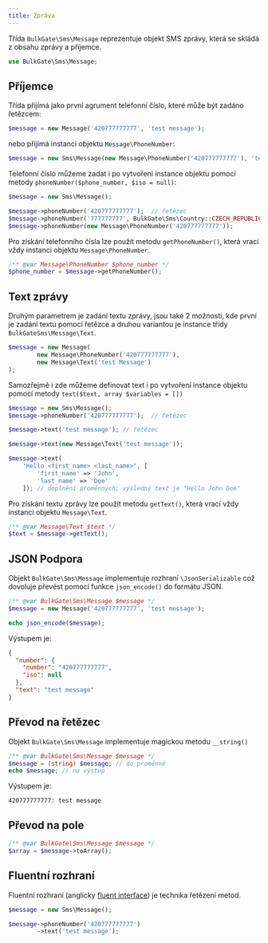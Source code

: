 ```yaml
---
title: Zpráva
---
```


Třída `BulkGate\Sms\Message` reprezentuje objekt SMS zprávy, která se skládá z obsahu zprávy a příjemce.

``` php
use BulkGate\Sms\Message;
```

## Příjemce

Třída přijímá jako první agrument telefonní číslo, které může být zadáno řetězcem:

``` php
$message = new Message('420777777777', 'test message');
```

nebo přijímá instanci objektu `Message\PhoneNumber`:

``` php
$message = new Sms\Message(new Message\PhoneNumber('420777777777'), 'test message');
```

Telefonní číslo můžeme zadat i po vytvoření instance objektu pomocí metody `phoneNumber($phone_number, $iso = null)`:

``` php
$message = new Sms\Message();

$message->phoneNumber('420777777777');  // řetězec
$message->phoneNumber('777777777', BulkGate\Sms\Country::CZECH_REPUBLIC);  // Varianta s doplněním mezinárodní telefonní předvolby
$message->phoneNumber(new Message\PhoneNumber('420777777777')); 
```

Pro získání telefonního čísla lze použít metodu `getPhoneNumber()`, která vrací vždy instanci objektu `Message\PhoneNumber`.

``` php
/** @var Message\PhoneNumber $phone_number */
$phone_number = $message->getPhoneNumber();
```

## Text zprávy

Druhým parametrem je zadání textu zprávy, jsou také 2 možnosti, kde první je zadání textu pomocí řetězce a druhou variantou je instance třídy `BulkGateSms\Message\Text`.

``` php
$message = new Message(
        new Message\PhoneNumber('420777777777'), 
        new Message\Text('test Message')
);
```

Samozřejmě i zde můžeme definovat text i po vytvoření instance objektu pomocí metody `text($text, array $variables = [])`

``` php
$message = new Sms\Message();
$message->phoneNumber('420777777777');  // řetězec

$message->text('test message'); // řetězec

$message->text(new Message\Text('test message')); 

$message->text(
    'Hello <first_name> <last_name>', [
        'first_name' => 'John', 
        'last_name' => 'Doe'
    ]); // doplnění proměnných; výsledný text je "Hello John Doe"
```

Pro získání textu zprávy lze použít metodu `getText()`, která vrací vždy instanci objektu `Message\Text`.

``` php
/** @var Message\Text $text */
$text = $message->getText();
```

## JSON Podpora

Objekt `BulkGate\Sms\Message` implementuje rozhraní `\JsonSerializable` což dovoluje převést pomocí funkce `json_encode()` do formátu JSON.

``` php
/** @var BulkGate\Sms\Message $message */
$message = new Message('420777777777', 'test message');

echo json_encode($message);
```

Výstupem je:

``` json
{
  "number": {
    "number": "420777777777",
    "iso": null
  },
  "text": "test message"
}
```

## Převod na řetězec

Objekt `BulkGate\Sms\Message` implementuje magickou metodu `__string()`

``` php
/** @var BulkGate\Sms\Message $message */
$message = (string) $message; // do proměnné
echo $message; // na výstup
```

Výstupem je:

```
420777777777: test message
```

## Převod na pole 

``` php
/** @var BulkGate\Sms\Message $message */
$array = $message->toArray();
```

## Fluentní rozhraní

Fluentní rozhraní (anglicky [fluent interface](https://en.wikipedia.org/wiki/Fluent_interface)) je technika řetězení metod.

``` php
$message = new Sms\Message();

$message->phoneNumber('420777777777')
        ->text('test message');
```
